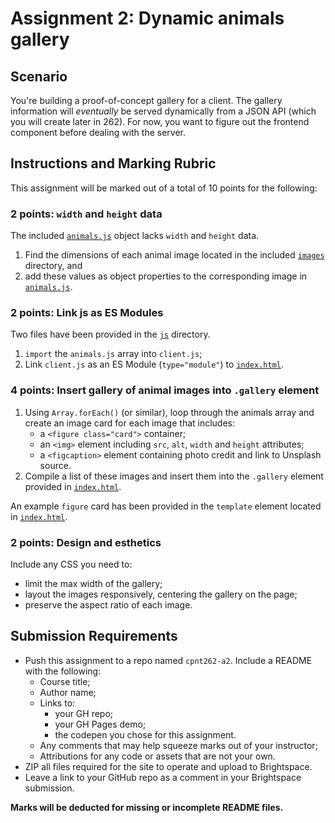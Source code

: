 # Assignment 2: Dynamic animals gallery
## Scenario
You're building a proof-of-concept gallery for a client. The gallery information will _eventually_ be served dynamically from a JSON API (which you will create later in 262). For now, you want to figure out the frontend component before dealing with the server.

## Instructions and Marking Rubric
This assignment will be marked out of a total of 10 points for the following:

### 2 points: `width` and `height` data
The included [`animals.js`](starter/js/animals.js) object lacks `width` and `height` data. 
1. Find the dimensions of each animal image located in the included [`images`](starter/images) directory, and
2. add these values as object properties to the corresponding image in [`animals.js`](starter/js/animals.js).

### 2 points: Link js as ES Modules
Two files have been provided in the [`js`](starter/js) directory.
1. `import` the `animals.js` array into `client.js`;
2. Link `client.js` as an ES Module (`type="module"`) to [`index.html`](starter/index.html).

### 4 points: Insert gallery of animal images into `.gallery` element
1. Using `Array.forEach()` (or similar), loop through the animals array and create an image card for each image that includes:
    - a `<figure class="card">` container;
    - an `<img>` element including `src`, `alt`, `width` and `height` attributes;
    - a `<figcaption>` element containing photo credit and link to Unsplash source.
2. Compile a list of these images and insert them into the `.gallery` element provided in [`index.html`](starter/index.html).

An example `figure` card has been provided in the `template` element located in [`index.html`](starter/index.html).

### 2 points: Design and esthetics
Include any CSS you need to:
- limit the max width of the gallery;
- layout the images responsively, centering the gallery on the page;
- preserve the aspect ratio of each image.

## Submission Requirements
- Push this assignment to a repo named `cpnt262-a2`. Include a README with the following:
  - Course title;
  - Author name;
  - Links to:
    - your GH repo;
    - your GH Pages demo;
    - the codepen you chose for this assignment.
  - Any comments that may help squeeze marks out of your instructor;
  - Attributions for any code or assets that are not your own.
- ZIP all files required for the site to operate and upload to Brightspace. 
- Leave a link to your GitHub repo as a comment in your Brightspace submission.

**Marks will be deducted for missing or incomplete README files.**
